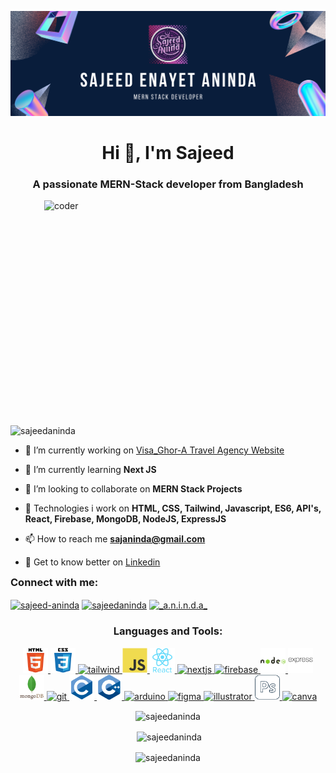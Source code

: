 ![logo](https://github.com/SajeedAninda/SajeedAninda/blob/main/SajeedEnayetAninda.png)
<h1 align="center">Hi 👋, I'm Sajeed</h1>
<h3 align="center">A passionate MERN-Stack developer from Bangladesh</h3>

<img align="right" alt="coder" width="450" height="360"
    src="https://media.giphy.com/media/v1.Y2lkPTc5MGI3NjExc3NqejBvMHQycnY2Mm44d3BuZ3E4NzJ1NW51N3kwcDgwOXJ2dWZrZiZlcD12MV9pbnRlcm5hbF9naWZfYnlfaWQmY3Q9Zw/qgQUggAC3Pfv687qPC/giphy.gif">
<p align="left"> <img
        src="https://komarev.com/ghpvc/?username=sajeedaninda&label=Profile%20views&color=0e75b6&style=flat"
        alt="sajeedaninda" /> </p>

- 🔭 I’m currently working on [Visa_Ghor-A Travel Agency Website](https://github.com/SajeedAninda/Bistro-Boss](https://github.com/SajeedAninda/Visa-Ghor-Client))

- 🌱 I’m currently learning **Next JS**

- 👯 I’m looking to collaborate on **MERN Stack Projects**

- 💬 Technologies i work on **HTML, CSS, Tailwind, Javascript, ES6, API's, React, Firebase, MongoDB, NodeJS, ExpressJS**

- 📫 How to reach me **sajaninda@gmail.com**

- 📄 Get to know better on [Linkedin](https://www.linkedin.com/in/sajeed-aninda/)

<h3 align="left" style="margin-top: 8px">Connect with me:</h3>
<p align="left">
    <a href="https://linkedin.com/in/sajeed-aninda" target="blank"><img align="center"
            src="https://raw.githubusercontent.com/rahuldkjain/github-profile-readme-generator/master/src/images/icons/Social/linked-in-alt.svg"
            alt="sajeed-aninda" height="30" width="40" /></a>
    <a href="https://fb.com/sajeedaninda" target="blank"><img align="center"
            src="https://raw.githubusercontent.com/rahuldkjain/github-profile-readme-generator/master/src/images/icons/Social/facebook.svg"
            alt="sajeedaninda" height="30" width="40" /></a>
    <a href="https://instagram.com/_a.n.i.n.d.a_" target="blank"><img align="center"
            src="https://raw.githubusercontent.com/rahuldkjain/github-profile-readme-generator/master/src/images/icons/Social/instagram.svg"
            alt="_a.n.i.n.d.a_" height="30" width="40" /></a>
</p>

<h3 align="center">Languages and Tools:</h3>
<p align="center">
    <a href="https://www.w3.org/html/" target="_blank" rel="noreferrer"> <img
            src="https://raw.githubusercontent.com/devicons/devicon/master/icons/html5/html5-original-wordmark.svg"
            alt="html5" width="40" height="40" /> </a>
    <a href="https://www.w3schools.com/css/" target="_blank" rel="noreferrer"> <img
            src="https://raw.githubusercontent.com/devicons/devicon/master/icons/css3/css3-original-wordmark.svg"
            alt="css3" width="40" height="40" /> </a>
    <a href="https://tailwindcss.com/" target="_blank" rel="noreferrer"> <img
            src="https://www.vectorlogo.zone/logos/tailwindcss/tailwindcss-icon.svg" alt="tailwind" width="40"
            height="40" /> </a>
    <a href="https://developer.mozilla.org/en-US/docs/Web/JavaScript" target="_blank" rel="noreferrer"> <img
            src="https://raw.githubusercontent.com/devicons/devicon/master/icons/javascript/javascript-original.svg"
            alt="javascript" width="40" height="40" /> </a>
    <a href="https://reactjs.org/" target="_blank" rel="noreferrer"> <img
            src="https://raw.githubusercontent.com/devicons/devicon/master/icons/react/react-original-wordmark.svg"
            alt="react" width="40" height="40" /> </a>
    <a href="https://nextjs.org/" target="_blank" rel="noreferrer">
        <img src="https://cdn.worldvectorlogo.com/logos/nextjs-2.svg" alt="nextjs" width="40" height="40" /> </a>
    <a href="https://firebase.google.com/" target="_blank" rel="noreferrer"> <img
            src="https://www.vectorlogo.zone/logos/firebase/firebase-icon.svg" alt="firebase" width="40" height="40" />
    </a>
    <a href="https://nodejs.org" target="_blank" rel="noreferrer"> <img
            src="https://raw.githubusercontent.com/devicons/devicon/master/icons/nodejs/nodejs-original-wordmark.svg"
            alt="nodejs" width="40" height="40" /> </a>
    <a href="https://expressjs.com" target="_blank" rel="noreferrer">
        <img src="https://raw.githubusercontent.com/devicons/devicon/master/icons/express/express-original-wordmark.svg"
            alt="express" width="40" height="40" /> </a>
    <a href="https://www.mongodb.com/" target="_blank" rel="noreferrer"> <img
            src="https://raw.githubusercontent.com/devicons/devicon/master/icons/mongodb/mongodb-original-wordmark.svg"
            alt="mongodb" width="40" height="40" /> </a>
    <a href="https://git-scm.com/" target="_blank" rel="noreferrer"> <img
            src="https://www.vectorlogo.zone/logos/git-scm/git-scm-icon.svg" alt="git" width="40" height="40" /> </a>
    <a href="https://www.cprogramming.com/" target="_blank" rel="noreferrer"> <img
            src="https://raw.githubusercontent.com/devicons/devicon/master/icons/c/c-original.svg" alt="c" width="40"
            height="40" /> </a>
    <a href="https://www.w3schools.com/cpp/" target="_blank" rel="noreferrer"> <img
            src="https://raw.githubusercontent.com/devicons/devicon/master/icons/cplusplus/cplusplus-original.svg"
            alt="cplusplus" width="40" height="40" /> </a>
    <a href="https://www.arduino.cc/" target="_blank" rel="noreferrer"> <img
            src="https://cdn.worldvectorlogo.com/logos/arduino-1.svg" alt="arduino" width="40" height="40" /> </a>
    <a href="https://www.figma.com/" target="_blank" rel="noreferrer"> <img
            src="https://www.vectorlogo.zone/logos/figma/figma-icon.svg" alt="figma" width="40" height="40" /> </a>
    <a href="https://www.adobe.com/in/products/illustrator.html" target="_blank" rel="noreferrer"> <img
            src="https://www.vectorlogo.zone/logos/adobe_illustrator/adobe_illustrator-icon.svg" alt="illustrator"
            width="40" height="40" /> </a>
    <a href="https://www.photoshop.com/en" target="_blank" rel="noreferrer"> <img
            src="https://raw.githubusercontent.com/devicons/devicon/master/icons/photoshop/photoshop-line.svg"
            alt="photoshop" width="40" height="40" /> </a>
    <a href="https://www.canva.com/" target="_blank" rel="noreferrer">
        <img src="https://i.ibb.co/sjPg8Ks/687474-1.png"
            alt="canva" width="40" height="40" />
    </a>
</p>

<p align="center"><img align="center"
        src="https://github-readme-stats.vercel.app/api/top-langs?username=sajeedaninda&show_icons=true&locale=en&layout=compact"
        alt="sajeedaninda" /></p>

<p align="center">&nbsp;<img align="center"
        src="https://github-readme-stats.vercel.app/api?username=sajeedaninda&show_icons=true&locale=en"
        alt="sajeedaninda" /></p>

<p align="center"><img align="center" src="https://github-readme-streak-stats.herokuapp.com/?user=sajeedaninda&"
        alt="sajeedaninda" />
</p>
